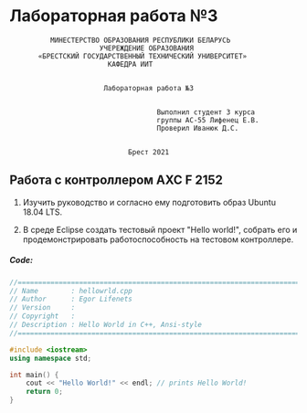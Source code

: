 # Лабораторная работа №3

              МИНЕСТЕРСТВО ОБРАЗОВАНИЯ РЕСПУБЛИКИ БЕЛАРУСЬ
                          УЧЕРЕЖДЕНИЕ ОБРАЗОВАНИЯ
           «БРЕСТСКИЙ ГОСУДАРСТВЕННЫЙ ТЕХНИЧЕСКИЙ УНИВЕРСИТЕТ»
                            КАФЕДРА ИИТ


                           Лабораторная работа №3


                                    	Выполнил студент 3 курса
                                    	группы AC-55 Лифенец Е.В.
                                 		Проверил Иванюк Д.С.


                                 Брест 2021

## Работа с контроллером AXC F 2152

1. Изучить руководство и согласно ему подготовить образ Ubuntu 18.04 LTS.

2. В среде Eclipse создать тестовый проект "Hello world!", собрать его и продемонстрировать работоспособность на тестовом контроллере.

##### Code:

```C++
//============================================================================
// Name        : hellowrld.cpp
// Author      : Egor Lifenets
// Version     :
// Copyright   :
// Description : Hello World in C++, Ansi-style
//============================================================================

#include <iostream>
using namespace std;

int main() {
	cout << "Hello World!" << endl; // prints Hello World!
	return 0;
}
```

